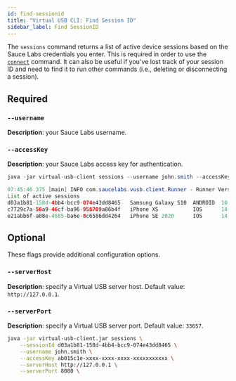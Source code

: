 ```yaml
---
id: find-sessionid
title: "Virtual USB CLI: Find Session ID"
sidebar_label: Find SessionID
---
```


The `sessions` command returns a list of active device sessions based on the Sauce Labs credentials you enter. This is required in order to use the [`connect`](dev/cli/virtual-usb/connect-session) command. It can also be useful if you've lost track of your session ID and need to find it to run other commands (i.e., deleting or disconnecting a session).

## Required

### `--username`
__Description__: your Sauce Labs username.

### `--accessKey`
__Description__: your Sauce Labs access key for authentication.

```java title="Basic Example (required flags only)"
java -jar virtual-usb-client sessions --username john.smith --accessKey ab015c1e-xxxx-xxxx-xxxx-xxxxxxxxxxx
```

```java title="Response Example"
07:45:46.375 [main] INFO com.saucelabs.vusb.client.Runner - Runner Version 2.0.0
List of active sessions
d03a1b81-158d-4bb4-bcc9-074e43dd8465   Samsung Galaxy S10  ANDROID  10
c7729c7a-56a9-46cf-ba96-958709a86b4f   iPhone XS           IOS      14.3
e21abb6f-a08e-4685-ba6e-8c6586dd4264   iPhone SE 2020      IOS      14.3
```

## Optional

These flags provide additional configuration options.

### `--serverHost`
__Description__: specify a Virtual USB server host. Default value: `http://127.0.0.1`.

### `--serverPort`
__Description__: specify a Virtual USB server port. Default value: `33657`.

```bash title="Full Example (with optional flags)"
java -jar virtual-usb-client.jar sessions \
    --sessionId d03a1b81-158d-4bb4-bcc9-074e43dd8465 \
    --username john.smith \
    --accessKey ab015c1e-xxxx-xxxx-xxxx-xxxxxxxxxxx \
    --serverHost http://127.0.0.1 \
    --serverPort 8080 \
```
